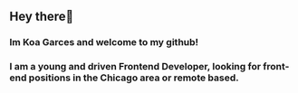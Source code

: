 ## Hey there👋 
### Im Koa Garces and welcome to my github!

### I am a young and driven Frontend Developer, looking for front-end positions in the Chicago area or remote based.

<!---
koagarces/koagarces is a ✨ special ✨ repository because its `README.md` (this file) appears on your GitHub profile.
You can click the Preview link to take a look at your changes.
--->
